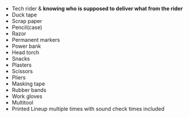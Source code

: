 - Tech rider & __knowing who is supposed to deliver what from the rider__
- Duck tape
- Scrap paper
- Pencil(case)
- Razor
- Permanent markers
- Power bank
- Head torch
- Snacks
- Plasters
- Scissors
- Pliers
- Masking tape
- Rubber bands
- Work gloves
- Multitool
- Printed Lineup multiple times with sound check times included